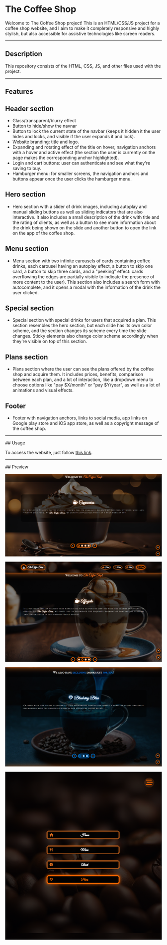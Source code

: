 # The Coffee Shop

Welcome to The Coffee Shop project! This is an HTML/CSS/JS project for a coffee shop website, and I aim to make it completely responsive and highly stylish, but also accessible for assistive technologies like screen readers.
<hr>

## Description

This repository consists of the HTML, CSS, JS, and other files used with the project.
<hr>

## Features

## Header section

- Glass/transparent/blurry effect
- Button to hide/show the navnar
- Button to lock the current state of the navbar (keeps it hidden it the user hides and locks, and visible if the user expands it and lock).
- Website branding: title and logo.
- Expanding and rotating effect of the title on hover, navigation anchors with a hover and active effect (the section the user is currently on the page makes the corresponding anchor highlighted).
- Login and cart buttons: user can authenticate and see what they're saving to buy.
- Hamburger menu: for smaller screens, the navigation anchors and buttons appear once the user clicks the hamburger menu.

## Hero section

- Hero section with a slider of drink images, including autoplay and manual sliding buttons as well as sliding indicators that are also interactive. It also includes a small description of the drink with title and the rating of clients, as well as a button to see more information about the drink being shown on the slide and another button to open the link on the app of the coffee shop.

## Menu section

- Menu section with two infinite carousels of cards containing coffee drinks, each carousel having an autoplay effect, a button to skip one card, a button to skip three cards, and a "peeking" effect: cards overflowing the edges are partially visible to indicate the presence of more content to the user). This section also includes a search form with autocomplete, and it opens a modal with the information of the drink the user clicked.

## Special section

- Special section with special drinks for users that acquired a plan. This section resembles the hero section, but each slide has its own color scheme, and the section changes its scheme every time the slide changes. Sticky elements also change color scheme accordingly when they're visible on top of this section.

## Plans section
 
- Plans section where the user can see the plans offered by the coffee shop and acquire them. It includes prices, benefits, comparison between each plan, and a lot of interaction, like a dropdown menu to choose options like "pay $X/month" or "pay $Y/year", as well as a lot of animations and visual effects.

## Footer

- Footer with navigation anchors, links to social media, app links on Google play store and iOS app store, as well as a copyright message of the coffee shop.
<hr>
## Usage

To access the website, just follow [this link](https://filipe-2.github.io/TheCoffeeShop/).
<hr>
## Preview

![Preview 1](assets/imgs/preview.png)

![Preview 2](assets/imgs/preview2.png)

![Preview 3](assets/imgs/preview3.png)

![Preview 4](assets/imgs/preview4.png)

